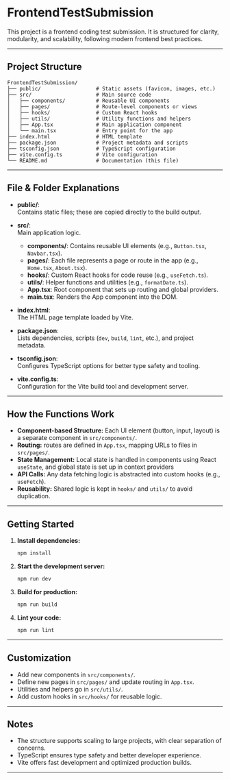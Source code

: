 # FrontendTestSubmission

This project is a frontend coding test submission. It is structured for clarity, modularity, and scalability, following modern frontend best practices.

---

## Project Structure

```
FrontendTestSubmission/
├── public/                  # Static assets (favicon, images, etc.)
├── src/                     # Main source code
│   ├── components/          # Reusable UI components
│   ├── pages/               # Route-level components or views
│   ├── hooks/               # Custom React hooks
│   ├── utils/               # Utility functions and helpers
│   ├── App.tsx              # Main application component
│   └── main.tsx             # Entry point for the app
├── index.html               # HTML template
├── package.json             # Project metadata and scripts
├── tsconfig.json            # TypeScript configuration
├── vite.config.ts           # Vite configuration
└── README.md                # Documentation (this file)
```

---

## File & Folder Explanations

- **public/**:  
  Contains static files; these are copied directly to the build output.

- **src/**:  
  Main application logic.
  - **components/**: Contains reusable UI elements (e.g., `Button.tsx`, `Navbar.tsx`).
  - **pages/**: Each file represents a page or route in the app (e.g., `Home.tsx`, `About.tsx`).
  - **hooks/**: Custom React hooks for code reuse (e.g., `useFetch.ts`).
  - **utils/**: Helper functions and utilities (e.g., `formatDate.ts`).
  - **App.tsx**: Root component that sets up routing and global providers.
  - **main.tsx**: Renders the App component into the DOM.

- **index.html**:  
  The HTML page template loaded by Vite.

- **package.json**:  
  Lists dependencies, scripts (`dev`, `build`, `lint`, etc.), and project metadata.

- **tsconfig.json**:  
  Configures TypeScript options for better type safety and tooling.

- **vite.config.ts**:  
  Configuration for the Vite build tool and development server.

---

## How the Functions Work

- **Component-based Structure:** Each UI element (button, input, layout) is a separate component in `src/components/`.
- **Routing:**  routes are defined in `App.tsx`, mapping URLs to files in `src/pages/`.
- **State Management:** Local state is handled in components using React `useState`, and global state  is set up in context providers
- **API Calls:** Any data fetching logic is abstracted into custom hooks (e.g., `useFetch`).
- **Reusability:** Shared logic is kept in `hooks/` and `utils/` to avoid duplication.

---

## Getting Started

1. **Install dependencies:**  
   ```bash
   npm install
   ```

2. **Start the development server:**  
   ```bash
   npm run dev
   ```

3. **Build for production:**  
   ```bash
   npm run build
   ```

4. **Lint your code:**  
   ```bash
   npm run lint
   ```

---

## Customization

- Add new components in `src/components/`.
- Define new pages in `src/pages/` and update routing in `App.tsx`.
- Utilities and helpers go in `src/utils/`.
- Add custom hooks in `src/hooks/` for reusable logic.

---

## Notes

- The structure supports scaling to large projects, with clear separation of concerns.
- TypeScript ensures type safety and better developer experience.
- Vite offers fast development and optimized production builds.

---

